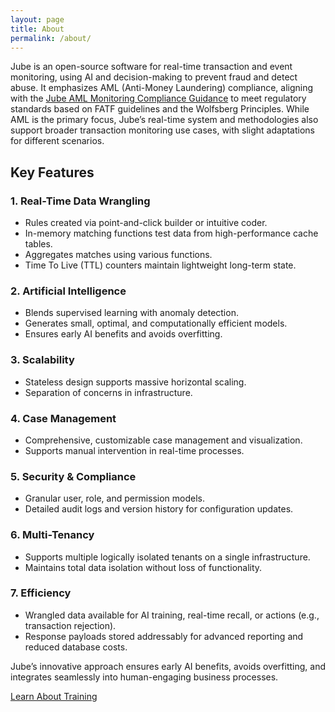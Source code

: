 ```yaml
---
layout: page
title: About
permalink: /about/
---
```


Jube is an open-source software for real-time transaction and event monitoring, using AI and decision-making to prevent
fraud and detect abuse. It emphasizes AML (Anti-Money Laundering) compliance, aligning with
the [Jube AML Monitoring Compliance Guidance](https://jube.io/JubeAMLMonitoringComplianceGuidance.pdf) to meet
regulatory standards based on FATF guidelines and the Wolfsberg Principles. While AML is
the primary focus, Jube’s real-time system and methodologies also support broader transaction monitoring use cases, with
slight adaptations for different scenarios.

## Key Features

### 1. **Real-Time Data Wrangling**

- Rules created via point-and-click builder or intuitive coder.
- In-memory matching functions test data from high-performance cache tables.
- Aggregates matches using various functions.
- Time To Live (TTL) counters maintain lightweight long-term state.

### 2. **Artificial Intelligence**

- Blends supervised learning with anomaly detection.
- Generates small, optimal, and computationally efficient models.
- Ensures early AI benefits and avoids overfitting.

### 3. **Scalability**

- Stateless design supports massive horizontal scaling.
- Separation of concerns in infrastructure.

### 4. **Case Management**

- Comprehensive, customizable case management and visualization.
- Supports manual intervention in real-time processes.

### 5. **Security & Compliance**

- Granular user, role, and permission models.
- Detailed audit logs and version history for configuration updates.

### 6. **Multi-Tenancy**

- Supports multiple logically isolated tenants on a single infrastructure.
- Maintains total data isolation without loss of functionality.

### 7. **Efficiency**

- Wrangled data available for AI training, real-time recall, or actions (e.g., transaction rejection).
- Response payloads stored addressably for advanced reporting and reduced database costs.

Jube’s innovative approach ensures early AI benefits, avoids overfitting, and integrates seamlessly into human-engaging
business processes.

<div class="hero__subscribe">
  <a href="/training" class="button button--primary section-button">Learn About Training</a>
</div>